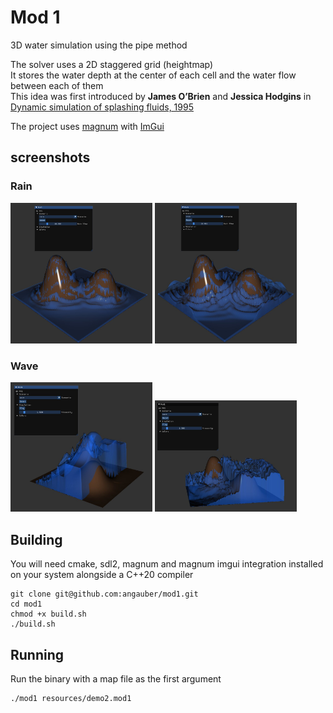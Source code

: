 # Mod 1

3D water simulation using the pipe method

The solver uses a 2D staggered grid (heightmap)  
It stores the water depth at the center of each cell and the water flow between each of them  
This idea was first introduced by **James O’Brien** and **Jessica Hodgins** in [Dynamic simulation of splashing fluids, 1995](http://graphics.berkeley.edu/papers/Obrien-DSS-1995-04/Obrien-DSS-1995-04.pdf)  

The project uses [magnum](https://github.com/mosra/magnum) with [ImGui](https://github.com/ocornut/imgui)  

## screenshots


### Rain
<p float="left">
  <img src="screenshots/rain_1.jpg" width="45%" />
  <img src="screenshots/rain_2.jpg" width="45%" /> 
</p>

### Wave
<p float="left">
  <img src="screenshots/wave_1.jpg" width="45%" />
  <img src="screenshots/wave_2.jpg" width="45%" /> 
</p>

## Building

You will need cmake, sdl2, magnum and magnum imgui integration installed on your system alongside a C++20 compiler

```
git clone git@github.com:angauber/mod1.git
cd mod1
chmod +x build.sh
./build.sh
```

## Running
Run the binary with a map file as the first argument
```
./mod1 resources/demo2.mod1
```
